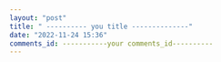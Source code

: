 ```yaml
--- 
layout: "post" 
title: " ---------- you title --------------" 
date: "2022-11-24 15:36" 
comments_id: -----------your comments_id---------- 
--- 
```

 
 
